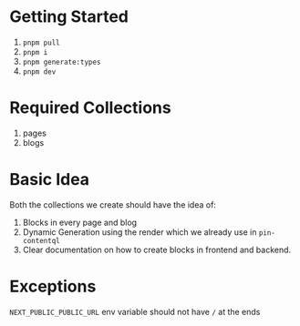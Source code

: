 # Getting Started

1. `pnpm pull`
2. `pnpm i`
3. `pnpm generate:types`
4. `pnpm dev`

# Required Collections

1. pages
2. blogs

# Basic Idea

Both the collections we create should have the idea of:

1. Blocks in every page and blog
2. Dynamic Generation using the render which we already use in `pin-contentql`
3. Clear documentation on how to create blocks in frontend and backend.

# Exceptions

`NEXT_PUBLIC_PUBLIC_URL` env variable should not have `/` at the ends
